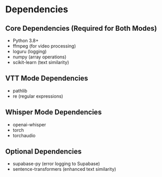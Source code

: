 # Dependencies

## Core Dependencies (Required for Both Modes)
- Python 3.8+
- ffmpeg (for video processing)
- loguru (logging)
- numpy (array operations)
- scikit-learn (text similarity)

## VTT Mode Dependencies
- pathlib
- re (regular expressions)

## Whisper Mode Dependencies
- openai-whisper
- torch
- torchaudio

## Optional Dependencies
- supabase-py (error logging to Supabase)
- sentence-transformers (enhanced text similarity)
